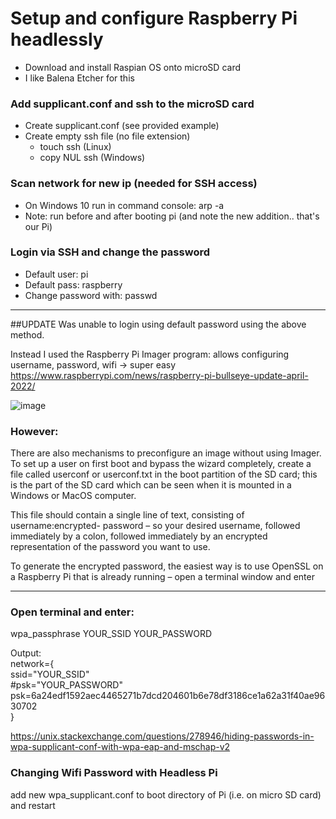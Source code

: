 # Setup and configure Raspberry Pi headlessly
* Download and install Raspian OS onto microSD card
* I like Balena Etcher for this

### Add supplicant.conf and ssh to the microSD card
* Create supplicant.conf (see provided example)
* Create empty ssh file (no file extension)
  * touch ssh (Linux)
  * copy NUL ssh (Windows)


### Scan network for new ip (needed for SSH access)
* On Windows 10 run in command console: arp -a
* Note: run before and after booting pi (and note the new addition.. that's our Pi)


### Login via SSH and change the password
* Default user: pi
* Default pass: raspberry
* Change password with: passwd

-------------------------------------------------------------  
##UPDATE
Was unable to login using default password using the above method.  

Instead I used the Raspberry Pi Imager program: allows configuring username, password, wifi -> super easy  
https://www.raspberrypi.com/news/raspberry-pi-bullseye-update-april-2022/

![image](https://github.com/SkyDeBaun/headless_pi/assets/43687571/85374c00-5224-414b-91e9-f7dfebf183f8)

### However:
There are also mechanisms to preconfigure an image without using Imager. To set up a user on first boot and bypass the wizard completely, create a file called userconf or userconf.txt in the boot partition of the SD card; this is the part of the SD card which can be seen when it is mounted in a Windows or MacOS computer.

This file should contain a single line of text, consisting of username:encrypted- password – so your desired username, followed immediately by a colon, followed immediately by an encrypted representation of the password you want to use.

To generate the encrypted password, the easiest way is to use OpenSSL on a Raspberry Pi that is already running – open a terminal window and enter


-----------------------------------------------------------------  
### Open terminal and enter:  
wpa_passphrase YOUR_SSID YOUR_PASSWORD  

Output:  
network={  
    ssid="YOUR_SSID"  
    #psk="YOUR_PASSWORD"  
    psk=6a24edf1592aec4465271b7dcd204601b6e78df3186ce1a62a31f40ae9630702  
}  

https://unix.stackexchange.com/questions/278946/hiding-passwords-in-wpa-supplicant-conf-with-wpa-eap-and-mschap-v2


### Changing Wifi Password with Headless Pi  
add new wpa_supplicant.conf to boot directory of Pi (i.e. on micro SD card) and restart
